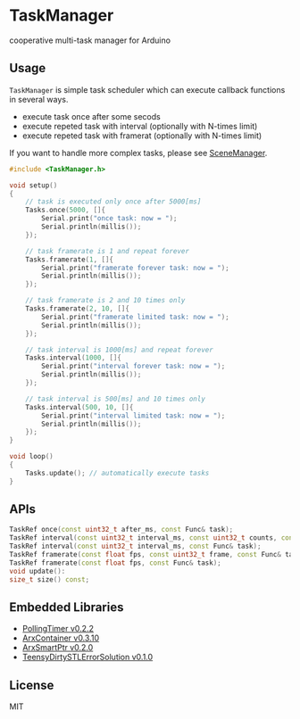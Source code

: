 # TaskManager

cooperative multi-task manager for Arduino


## Usage

`TaskManager` is simple task scheduler which can execute callback functions in several ways.

- execute task once after some secods
- execute repeted task with interval (optionally with N-times limit)
- execute repeted task with framerat (optionally with N-times limit)

If you want to handle more complex tasks, please see [SceneManager](https://github.com/hideakitai/SceneManager).


``` C++
#include <TaskManager.h>

void setup()
{
    // task is executed only once after 5000[ms]
    Tasks.once(5000, []{
        Serial.print("once task: now = ");
        Serial.println(millis());
    });

    // task framerate is 1 and repeat forever
    Tasks.framerate(1, []{
        Serial.print("framerate forever task: now = ");
        Serial.println(millis());
    });

    // task framerate is 2 and 10 times only
    Tasks.framerate(2, 10, []{
        Serial.print("framerate limited task: now = ");
        Serial.println(millis());
    });

    // task interval is 1000[ms] and repeat forever
    Tasks.interval(1000, []{
        Serial.print("interval forever task: now = ");
        Serial.println(millis());
    });

    // task interval is 500[ms] and 10 times only
    Tasks.interval(500, 10, []{
        Serial.print("interval limited task: now = ");
        Serial.println(millis());
    });
}

void loop()
{
    Tasks.update(); // automatically execute tasks
}
```


## APIs

```C++
TaskRef once(const uint32_t after_ms, const Func& task);
TaskRef interval(const uint32_t interval_ms, const uint32_t counts, const Func& task);
TaskRef interval(const uint32_t interval_ms, const Func& task);
TaskRef framerate(const float fps, const uint32_t frame, const Func& task);
TaskRef framerate(const float fps, const Func& task);
void update():
size_t size() const;
```


## Embedded Libraries

- [PollingTimer v0.2.2](https://github.com/hideakitai/PollingTimer)
- [ArxContainer v0.3.10](https://github.com/hideakitai/ArxContainer)
- [ArxSmartPtr v0.2.0](https://github.com/hideakitai/ArxSmartPtr)
- [TeensyDirtySTLErrorSolution v0.1.0](https://github.com/hideakitai/TeensyDirtySTLErrorSolution)


## License

MIT
